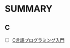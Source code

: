# SUMMARY
## C
- [ ] [C言語プログラミング入門](https://github.com/thetaru/memorandum/tree/master/Summary/clang)
